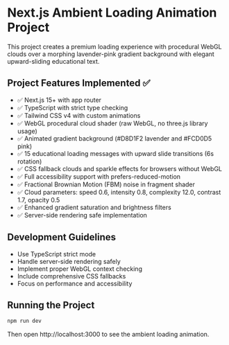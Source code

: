 # Next.js Ambient Loading Animation Project

This project creates a premium loading experience with procedural WebGL clouds over a morphing lavender-pink gradient background with elegant upward-sliding educational text.

## Project Features Implemented ✅
- ✅ Next.js 15+ with app router
- ✅ TypeScript with strict type checking
- ✅ Tailwind CSS v4 with custom animations
- ✅ WebGL procedural cloud shader (raw WebGL, no three.js library usage)
- ✅ Animated gradient background (#D8D1F2 lavender and #FCD0D5 pink)
- ✅ 15 educational loading messages with upward slide transitions (6s rotation)
- ✅ CSS fallback clouds and sparkle effects for browsers without WebGL
- ✅ Full accessibility support with prefers-reduced-motion
- ✅ Fractional Brownian Motion (FBM) noise in fragment shader
- ✅ Cloud parameters: speed 0.6, intensity 0.8, complexity 12.0, contrast 1.7, opacity 0.5
- ✅ Enhanced gradient saturation and brightness filters
- ✅ Server-side rendering safe implementation

## Development Guidelines
- Use TypeScript strict mode
- Handle server-side rendering safely
- Implement proper WebGL context checking
- Include comprehensive CSS fallbacks
- Focus on performance and accessibility

## Running the Project
```bash
npm run dev
```
Then open http://localhost:3000 to see the ambient loading animation.